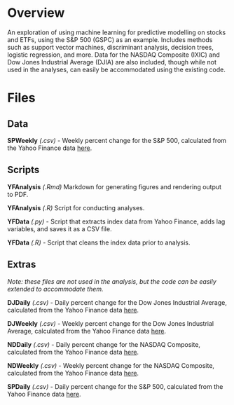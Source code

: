 # Overview

An exploration of using machine learning for predictive modelling on stocks and ETFs, using the S&P 500 (GSPC) as an example. Includes methods such as support vector machines, discriminant analysis, decision trees, logistic regression, and more. Data for the NASDAQ Composite (IXIC) and Dow Jones Industrial Average (DJIA) are also included, though while not used in the analyses, can easily be accommodated using the existing code.

# Files

## Data


**SPWeekly** *(.csv)* - Weekly percent change for the S&P 500, calculated from the Yahoo Finance data [here](https://finance.yahoo.com/quote/%5EGSPC/history?p=%5EGSPC).

## Scripts

**YFAnalysis** *(.Rmd)* Markdown for generating figures and rendering output to PDF.

**YFAnalysis** *(.R)* Script for conducting analyses.

**YFData** *(.py)* - Script that extracts index data from Yahoo Finance, adds lag variables, and saves it as a CSV file.

**YFData** *(.R)* - Script that cleans the index data prior to analysis.

## Extras

*Note: these files are not used in the analysis, but the code can be easily extended to accommodate them.*

**DJDaily** *(.csv)* - Daily percent change for the Dow Jones Industrial Average, calculated from the Yahoo Finance data [here](https://finance.yahoo.com/quote/%5EDJI/history?p=%5EDJI).

**DJWeekly** *(.csv)* - Weekly percent change for the Dow Jones Industrial Average, calculated from the Yahoo Finance data [here](https://finance.yahoo.com/quote/%5EDJI/history?p=%5EDJI).

**NDDaily** *(.csv)* - Daily percent change for the NASDAQ Composite, calculated from the Yahoo Finance data [here](https://finance.yahoo.com/quote/%5EIXIC/history?p=%5EIXIC).

**NDWeekly** *(.csv)* - Weekly percent change for the NASDAQ Composite, calculated from the Yahoo Finance data [here](https://finance.yahoo.com/quote/%5EIXIC/history?p=%5EIXIC).

**SPDaily** *(.csv)* - Daily percent change for the S&P 500, calculated from the Yahoo Finance data [here](https://finance.yahoo.com/quote/%5EGSPC/history?p=%5EGSPC).
